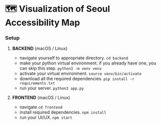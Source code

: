 # 🗺️ Visualization of Seoul Accessibility Map
### **Setup**  
1. **BACKEND** (macOS / Linux)
      - navigate yourself to appropriate directory. ```cd backend```  
      - make your python virtual environment. if you already have one, you can skip this step. ```python3 -m venv venv```  
      - activate your virtual environment. ```source venv/bin/activate```  
      - download all the required dependencies. ```pip install -r requirements.txt```
      - run your server. ```python3 app.py```  

2. **FRONTEND** (macOS / Linux)
      - navigate ```cd frontend```
      - install required dependencies. ```npm install```
      - run your UI/UX. ```npm start```  
